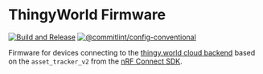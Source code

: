 # ThingyWorld Firmware

[![Build and Release](https://github.com/NordicPlayground/thingy-world-firmware-aws/actions/workflows/build-and-release.yaml/badge.svg?branch=saga)](https://github.com/NordicPlayground/thingy-world-firmware-aws/actions/workflows/build-and-release.yaml)
[![@commitlint/config-conventional](https://img.shields.io/badge/%40commitlint-config--conventional-brightgreen)](https://github.com/conventional-changelog/commitlint/tree/master/@commitlint/config-conventional)

Firmware for devices connecting to the
[thingy.world cloud backend](https://github.com/NordicPlayground/thingy-rocks-cloud-aws-js)
based on the `asset_tracker_v2` from the
[nRF Connect SDK](https://github.com/nrfconnect/sdk-nrf).
